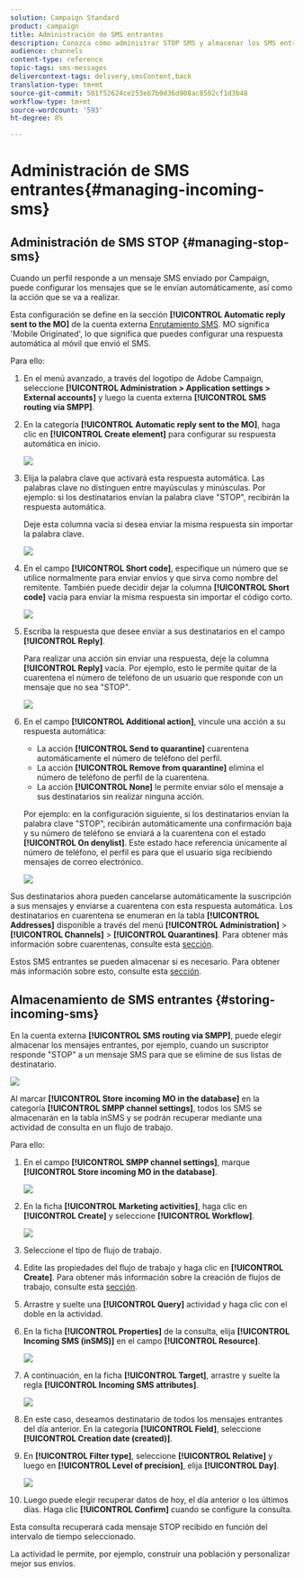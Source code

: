 ```yaml
---
solution: Campaign Standard
product: campaign
title: Administración de SMS entrantes
description: Conozca cómo administrar STOP SMS y almacenar los SMS entrantes en Adobe Campaign.
audience: channels
content-type: reference
topic-tags: sms-messages
delivercontext-tags: delivery,smsContent,back
translation-type: tm+mt
source-git-commit: 501f52624ce253eb7b0d36d908ac8502cf1d3b48
workflow-type: tm+mt
source-wordcount: '593'
ht-degree: 8%

---
```



# Administración de SMS entrantes{#managing-incoming-sms}

## Administración de SMS STOP {#managing-stop-sms}

Cuando un perfil responde a un mensaje SMS enviado por Campaign, puede configurar los mensajes que se le envían automáticamente, así como la acción que se va a realizar.

Esta configuración se define en la sección **[!UICONTROL Automatic reply sent to the MO]** de la cuenta externa [Enrutamiento SMS](../../administration/using/configuring-sms-channel.md#defining-an-sms-routing). MO significa &#39;Mobile Originated&#39;, lo que significa que puedes configurar una respuesta automática al móvil que envió el SMS.

Para ello:

1. En el menú avanzado, a través del logotipo de Adobe Campaign, seleccione **[!UICONTROL Administration > Application settings > External accounts]** y luego la cuenta externa **[!UICONTROL SMS routing via SMPP]**.
1. En la categoría **[!UICONTROL Automatic reply sent to the MO]**, haga clic en **[!UICONTROL Create element]** para configurar su respuesta automática en inicio.

   ![](assets/sms_mo_1.png)

1. Elija la palabra clave que activará esta respuesta automática. Las palabras clave no distinguen entre mayúsculas y minúsculas. Por ejemplo: si los destinatarios envían la palabra clave &quot;STOP&quot;, recibirán la respuesta automática.

   Deje esta columna vacía si desea enviar la misma respuesta sin importar la palabra clave.

   ![](assets/sms_mo_2.png)

1. En el campo **[!UICONTROL Short code]**, especifique un número que se utilice normalmente para enviar envíos y que sirva como nombre del remitente. También puede decidir dejar la columna **[!UICONTROL Short code]** vacía para enviar la misma respuesta sin importar el código corto.

   ![](assets/sms_mo_4.png)

1. Escriba la respuesta que desee enviar a sus destinatarios en el campo **[!UICONTROL Reply]**.

   Para realizar una acción sin enviar una respuesta, deje la columna **[!UICONTROL Reply]** vacía. Por ejemplo, esto le permite quitar de la cuarentena el número de teléfono de un usuario que responde con un mensaje que no sea &quot;STOP&quot;.

   ![](assets/sms_mo_3.png)

1. En el campo **[!UICONTROL Additional action]**, vincule una acción a su respuesta automática:

   * La acción **[!UICONTROL Send to quarantine]** cuarentena automáticamente el número de teléfono del perfil.
   * La acción **[!UICONTROL Remove from quarantine]** elimina el número de teléfono de perfil de la cuarentena.
   * La acción **[!UICONTROL None]** le permite enviar sólo el mensaje a sus destinatarios sin realizar ninguna acción.

   Por ejemplo: en la configuración siguiente, si los destinatarios envían la palabra clave &quot;STOP&quot;, recibirán automáticamente una confirmación baja y su número de teléfono se enviará a la cuarentena con el estado **[!UICONTROL On denylist]**. Este estado hace referencia únicamente al número de teléfono, el perfil es para que el usuario siga recibiendo mensajes de correo electrónico.

   ![](assets/sms_mo.png)

Sus destinatarios ahora pueden cancelarse automáticamente la suscripción a sus mensajes y enviarse a cuarentena con esta respuesta automática. Los destinatarios en cuarentena se enumeran en la tabla **[!UICONTROL Addresses]** disponible a través del menú **[!UICONTROL Administration]** > **[!UICONTROL Channels]** > **[!UICONTROL Quarantines]**. Para obtener más información sobre cuarentenas, consulte esta [sección](../../sending/using/understanding-quarantine-management.md).

Estos SMS entrantes se pueden almacenar si es necesario. Para obtener más información sobre esto, consulte esta [sección](#storing-incoming-sms).

## Almacenamiento de SMS entrantes {#storing-incoming-sms}

En la cuenta externa **[!UICONTROL SMS routing via SMPP]**, puede elegir almacenar los mensajes entrantes, por ejemplo, cuando un suscriptor responde &quot;STOP&quot; a un mensaje SMS para que se elimine de sus listas de destinatario.

![](assets/sms_config_mo_1.png)

Al marcar **[!UICONTROL Store incoming MO in the database]** en la categoría **[!UICONTROL SMPP channel settings]**, todos los SMS se almacenarán en la tabla inSMS y se podrán recuperar mediante una actividad de consulta en un flujo de trabajo.

Para ello:

1. En el campo **[!UICONTROL SMPP channel settings]**, marque **[!UICONTROL Store incoming MO in the database]**.

   ![](assets/sms_config_mo_2.png)

1. En la ficha **[!UICONTROL Marketing activities]**, haga clic en **[!UICONTROL Create]** y seleccione **[!UICONTROL Workflow]**.

   ![](assets/sms_config_mo_3.png)

1. Seleccione el tipo de flujo de trabajo.
1. Edite las propiedades del flujo de trabajo y haga clic en **[!UICONTROL Create]**. Para obtener más información sobre la creación de flujos de trabajo, consulte esta [sección](../../automating/using/building-a-workflow.md).
1. Arrastre y suelte una **[!UICONTROL Query]** actividad y haga clic con el doble en la actividad.
1. En la ficha **[!UICONTROL Properties]** de la consulta, elija **[!UICONTROL Incoming SMS (inSMS)]** en el campo **[!UICONTROL Resource]**.

   ![](assets/sms_config_mo_4.png)

1. A continuación, en la ficha **[!UICONTROL Target]**, arrastre y suelte la regla **[!UICONTROL Incoming SMS attributes]**.

   ![](assets/sms_config_mo_5.png)

1. En este caso, deseamos destinatario de todos los mensajes entrantes del día anterior. En la categoría **[!UICONTROL Field]**, seleccione **[!UICONTROL Creation date (created)]**.
1. En **[!UICONTROL Filter type]**, seleccione **[!UICONTROL Relative]** y luego en **[!UICONTROL Level of precision]**, elija **[!UICONTROL Day]**.

   ![](assets/sms_config_mo_6.png)

1. Luego puede elegir recuperar datos de hoy, el día anterior o los últimos días. Haga clic **[!UICONTROL Confirm]** cuando se configure la consulta.

Esta consulta recuperará cada mensaje STOP recibido en función del intervalo de tiempo seleccionado.

La actividad le permite, por ejemplo, construir una población y personalizar mejor sus envíos.
